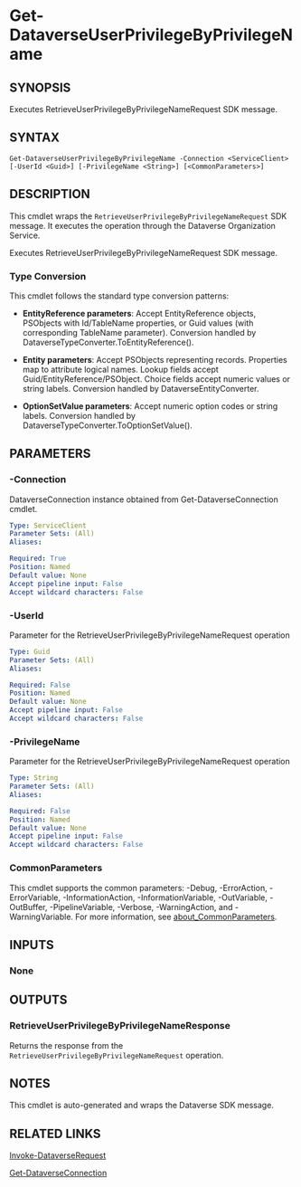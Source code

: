 # Get-DataverseUserPrivilegeByPrivilegeName

## SYNOPSIS
Executes RetrieveUserPrivilegeByPrivilegeNameRequest SDK message.

## SYNTAX

```
Get-DataverseUserPrivilegeByPrivilegeName -Connection <ServiceClient> [-UserId <Guid>] [-PrivilegeName <String>] [<CommonParameters>]
```

## DESCRIPTION

This cmdlet wraps the `RetrieveUserPrivilegeByPrivilegeNameRequest` SDK message. It executes the operation through the Dataverse Organization Service.

Executes RetrieveUserPrivilegeByPrivilegeNameRequest SDK message.

### Type Conversion

This cmdlet follows the standard type conversion patterns:

- **EntityReference parameters**: Accept EntityReference objects, PSObjects with Id/TableName properties, or Guid values (with corresponding TableName parameter). Conversion handled by DataverseTypeConverter.ToEntityReference().

- **Entity parameters**: Accept PSObjects representing records. Properties map to attribute logical names. Lookup fields accept Guid/EntityReference/PSObject. Choice fields accept numeric values or string labels. Conversion handled by DataverseEntityConverter.

- **OptionSetValue parameters**: Accept numeric option codes or string labels. Conversion handled by DataverseTypeConverter.ToOptionSetValue().

## PARAMETERS

### -Connection
DataverseConnection instance obtained from Get-DataverseConnection cmdlet.

```yaml
Type: ServiceClient
Parameter Sets: (All)
Aliases:

Required: True
Position: Named
Default value: None
Accept pipeline input: False
Accept wildcard characters: False
```
### -UserId
Parameter for the RetrieveUserPrivilegeByPrivilegeNameRequest operation

```yaml
Type: Guid
Parameter Sets: (All)
Aliases:

Required: False
Position: Named
Default value: None
Accept pipeline input: False
Accept wildcard characters: False
```
### -PrivilegeName
Parameter for the RetrieveUserPrivilegeByPrivilegeNameRequest operation

```yaml
Type: String
Parameter Sets: (All)
Aliases:

Required: False
Position: Named
Default value: None
Accept pipeline input: False
Accept wildcard characters: False
```
### CommonParameters
This cmdlet supports the common parameters: -Debug, -ErrorAction, -ErrorVariable, -InformationAction, -InformationVariable, -OutVariable, -OutBuffer, -PipelineVariable, -Verbose, -WarningAction, and -WarningVariable. For more information, see [about_CommonParameters](http://go.microsoft.com/fwlink/?LinkID=113216).

## INPUTS

### None

## OUTPUTS

### RetrieveUserPrivilegeByPrivilegeNameResponse

Returns the response from the `RetrieveUserPrivilegeByPrivilegeNameRequest` operation.

## NOTES

This cmdlet is auto-generated and wraps the Dataverse SDK message.

## RELATED LINKS

[Invoke-DataverseRequest](Invoke-DataverseRequest.md)

[Get-DataverseConnection](Get-DataverseConnection.md)
